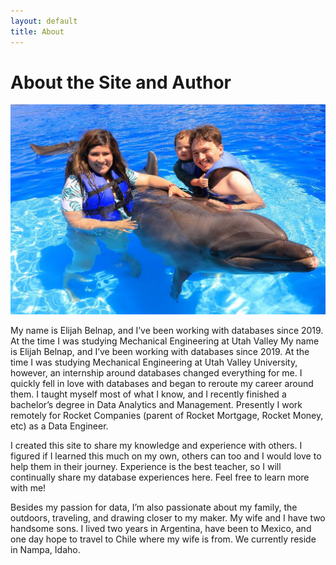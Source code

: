 ```yaml
---
layout: default
title: About
---
```


# About the Site and Author

![image](/assets/images/Family_With_Dolphin.jpeg)

My name is Elijah Belnap, and I’ve been working with databases since 2019. At the time I was studying Mechanical Engineering at Utah Valley My name is Elijah Belnap, and I’ve been working with databases since 2019. At the time I was studying Mechanical Engineering at Utah Valley University, however, an internship around databases changed everything for me. I quickly fell in love with databases and began to reroute my career around them. I taught myself most of what I know, and I recently finished a bachelor’s degree in Data Analytics and Management. Presently I work remotely for Rocket Companies (parent of Rocket Mortgage, Rocket Money, etc) as a Data Engineer.

I created this site to share my knowledge and experience with others. I figured if I learned this much on my own, others can too and I would love to help them in their journey. Experience is the best teacher, so I will continually share my database experiences here. Feel free to learn more with me!

Besides my passion for data, I’m also passionate about my family, the outdoors, traveling, and drawing closer to my maker. My wife and I have two handsome sons. I lived two years in Argentina, have been to Mexico, and one day hope to travel to Chile where my wife is from. We currently reside in Nampa, Idaho.
